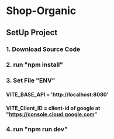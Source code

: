 # Shop-Organic

## SetUp Project

   ### 1. Download Source Code
   ### 2. run "npm install"
   ### 3. Set File "ENV"
   #### VITE_BASE_API = 'http://localhost:8080'
   #### VITE_Client_ID = client-id of google at "https://console.cloud.google.com"
   ### 4. run "npm run dev"